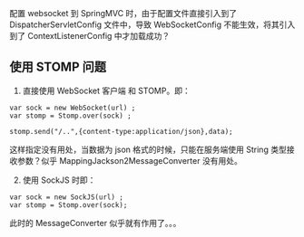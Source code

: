 配置 websocket 到 SpringMVC 时，由于配置文件直接引入到了 DispatcherServletConfig 文件中，导致 WebSocketConfig 不能生效，将其引入到了 ContextListenerConfig 中才加载成功？

## 使用 STOMP 问题

1. 直接使用 WebSocket 客户端 和 STOMP。即：
```
var sock = new WebSocket(url) ;
var stomp = Stomp.over(sock) ;

stomp.send("/..",{content-type:application/json},data);
```
这样指定没有用处，当数据为 json 格式的时候，只能在服务端使用  String 类型接收参数？似乎 MappingJackson2MessageConverter 没有用处。

2. 使用 SockJS 时即：
```
var sock = new SockJS(url) ;
var stomp = Stomp.over(sock);
```
此时的 MessageConverter 似乎就有作用了。。。


